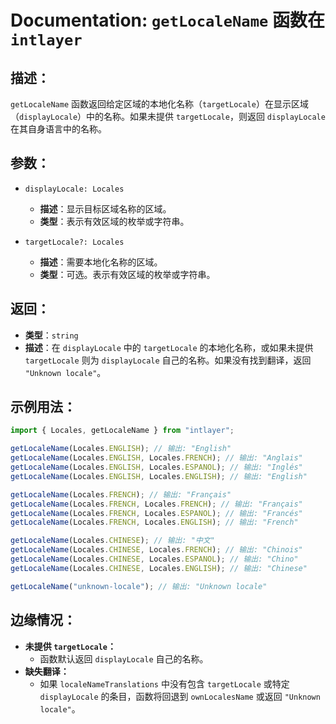 # Documentation: `getLocaleName` 函数在 `intlayer`

## 描述：

`getLocaleName` 函数返回给定区域的本地化名称（`targetLocale`）在显示区域（`displayLocale`）中的名称。如果未提供 `targetLocale`，则返回 `displayLocale` 在其自身语言中的名称。

## 参数：

- `displayLocale: Locales`

  - **描述**：显示目标区域名称的区域。
  - **类型**：表示有效区域的枚举或字符串。

- `targetLocale?: Locales`
  - **描述**：需要本地化名称的区域。
  - **类型**：可选。表示有效区域的枚举或字符串。

## 返回：

- **类型**：`string`
- **描述**：在 `displayLocale` 中的 `targetLocale` 的本地化名称，或如果未提供 `targetLocale` 则为 `displayLocale` 自己的名称。如果没有找到翻译，返回 `"Unknown locale"`。

## 示例用法：

```typescript
import { Locales, getLocaleName } from "intlayer";

getLocaleName(Locales.ENGLISH); // 输出: "English"
getLocaleName(Locales.ENGLISH, Locales.FRENCH); // 输出: "Anglais"
getLocaleName(Locales.ENGLISH, Locales.ESPANOL); // 输出: "Inglés"
getLocaleName(Locales.ENGLISH, Locales.ENGLISH); // 输出: "English"

getLocaleName(Locales.FRENCH); // 输出: "Français"
getLocaleName(Locales.FRENCH, Locales.FRENCH); // 输出: "Français"
getLocaleName(Locales.FRENCH, Locales.ESPANOL); // 输出: "Francés"
getLocaleName(Locales.FRENCH, Locales.ENGLISH); // 输出: "French"

getLocaleName(Locales.CHINESE); // 输出: "中文"
getLocaleName(Locales.CHINESE, Locales.FRENCH); // 输出: "Chinois"
getLocaleName(Locales.CHINESE, Locales.ESPANOL); // 输出: "Chino"
getLocaleName(Locales.CHINESE, Locales.ENGLISH); // 输出: "Chinese"

getLocaleName("unknown-locale"); // 输出: "Unknown locale"
```

## 边缘情况：

- **未提供 `targetLocale`：**
  - 函数默认返回 `displayLocale` 自己的名称。
- **缺失翻译：**
  - 如果 `localeNameTranslations` 中没有包含 `targetLocale` 或特定 `displayLocale` 的条目，函数将回退到 `ownLocalesName` 或返回 `"Unknown locale"`。
